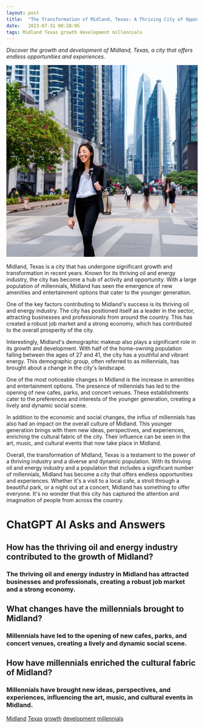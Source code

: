 ```yaml
---
layout: post
title:  "The Transformation of Midland, Texas: A Thriving City of Opportunity"
date:   2023-07-31 00:28:05 
tags: Midland Texas growth development millennials
---
```

*Discover the growth and development of Midland, Texas, a city that offers endless opportunities and experiences.*

![A bustling city with skyscrapers and a young professional walking down the street with a confident smile.](/assets/c463bddc-e50c-43b3-b9d0-ad8d825b507e.jpg "The Transformation of Midland, Texas: A Thriving City of Opportunity")

Midland, Texas is a city that has undergone significant growth and transformation in recent years. Known for its thriving oil and energy industry, the city has become a hub of activity and opportunity. With a large population of millennials, Midland has seen the emergence of new amenities and entertainment options that cater to the younger generation.

One of the key factors contributing to Midland's success is its thriving oil and energy industry. The city has positioned itself as a leader in the sector, attracting businesses and professionals from around the country. This has created a robust job market and a strong economy, which has contributed to the overall prosperity of the city.

Interestingly, Midland's demographic makeup also plays a significant role in its growth and development. With half of the home-owning population falling between the ages of 27 and 41, the city has a youthful and vibrant energy. This demographic group, often referred to as millennials, has brought about a change in the city's landscape.

One of the most noticeable changes in Midland is the increase in amenities and entertainment options. The presence of millennials has led to the opening of new cafes, parks, and concert venues. These establishments cater to the preferences and interests of the younger generation, creating a lively and dynamic social scene.

In addition to the economic and social changes, the influx of millennials has also had an impact on the overall culture of Midland. This younger generation brings with them new ideas, perspectives, and experiences, enriching the cultural fabric of the city. Their influence can be seen in the art, music, and cultural events that now take place in Midland.

Overall, the transformation of Midland, Texas is a testament to the power of a thriving industry and a diverse and dynamic population. With its thriving oil and energy industry and a population that includes a significant number of millennials, Midland has become a city that offers endless opportunities and experiences. Whether it's a visit to a local cafe, a stroll through a beautiful park, or a night out at a concert, Midland has something to offer everyone. It's no wonder that this city has captured the attention and imagination of people from across the country.


# ChatGPT AI Asks and Answers
## How has the thriving oil and energy industry contributed to the growth of Midland?
### The thriving oil and energy industry in Midland has attracted businesses and professionals, creating a robust job market and a strong economy.

## What changes have the millennials brought to Midland?
### Millennials have led to the opening of new cafes, parks, and concert venues, creating a lively and dynamic social scene.

## How have millennials enriched the cultural fabric of Midland?
### Millennials have brought new ideas, perspectives, and experiences, influencing the art, music, and cultural events in Midland.


[Midland](/tags/Midland) [Texas](/tags/Texas) [growth](/tags/growth) [development](/tags/development) [millennials](/tags/millennials)